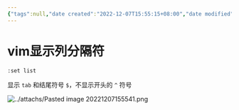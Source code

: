 ```yaml
---
{"tags":null,"date created":"2022-12-07T15:55:15+08:00","date modified":"2024-03-19T11:24:30+08:00","dg-publish":true,"view-date":"2024-03-19","view-count":1,"permalink":"/101 Tools/vim显示列分隔符/","dgPassFrontmatter":true,"noteIcon":"2","created":"2022-12-07T15:55:15+08:00","updated":"2024-03-19T11:24:30+08:00"}
---
```



# vim显示列分隔符

```bash
:set list
```

显示 `tab` 和结尾符号 `$`，不显示开头的 `^` 符号

![../attachs/Pasted image 20221207155541.png](/img/user/attachs/Pasted%20image%2020221207155541.png)
